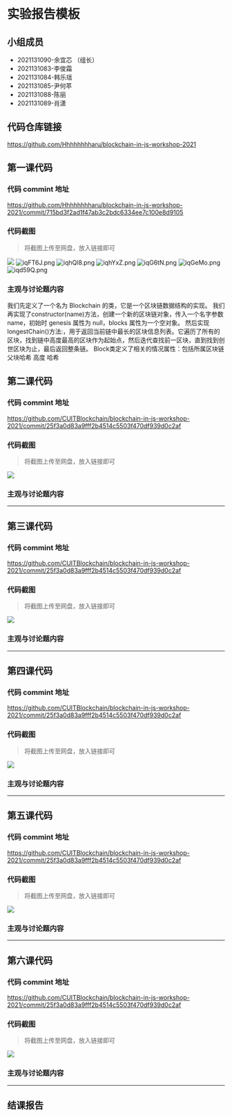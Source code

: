 # 实验报告模板

## 小组成员

- 2021131090-余宜芯 （组长）
- 2021131083-李俊霜
- 2021131084-韩乐瑶
- 2021131085-尹何苹
- 2021131088-陈丽
- 2021131089-肖潇


## 代码仓库链接

https://github.com/Hhhhhhhharu/blockchain-in-js-workshop-2021



## 第一课代码


### 代码 commint 地址

https://github.com/Hhhhhhhharu/blockchain-in-js-workshop-2021/commit/715bd3f2ad1f47ab3c2bdc6334ee7c100e8d9105


### 代码截图

> 将截图上传至网盘，放入链接即可

![](链接)
![iqFT6J.png](https://i.328888.xyz/2023/05/11/iqFT6J.png)
![iqhQl8.png](https://i.328888.xyz/2023/05/12/iqhQl8.png)
![iqhYxZ.png](https://i.328888.xyz/2023/05/12/iqhYxZ.png)
![iqG6tN.png](https://i.328888.xyz/2023/05/11/iqG6tN.png)
![iqGeMo.png](https://i.328888.xyz/2023/05/11/iqGeMo.png)
![iqd59Q.png](https://i.328888.xyz/2023/05/12/iqd59Q.png)


### 主观与讨论题内容

我们先定义了一个名为 Blockchain 的类，它是一个区块链数据结构的实现。
我们再实现了constructor(name)方法，创建一个新的区块链对象，传入一个名字参数 name，初始时 genesis 属性为 null，blocks 属性为一个空对象。
然后实现longestChain()方法:，用于返回当前链中最长的区块信息列表。它遍历了所有的区块，找到链中高度最高的区块作为起始点，然后迭代查找前一区块，直到找到创世区块为止，最后返回整条链。
Block类定义了相关的情况属性：包括所属区块链 父块哈希 高度 哈希




## 第二课代码


### 代码 commint 地址

https://github.com/CUITBlockchain/blockchain-in-js-workshop-2021/commit/25f3a0d83a9fff2b4514c5503f470df939d0c2af


### 代码截图

> 将截图上传至网盘，放入链接即可

![](链接)


### 主观与讨论题内容



---


## 第三课代码


### 代码 commint 地址

https://github.com/CUITBlockchain/blockchain-in-js-workshop-2021/commit/25f3a0d83a9fff2b4514c5503f470df939d0c2af


### 代码截图

> 将截图上传至网盘，放入链接即可

![](链接)


### 主观与讨论题内容



---




## 第四课代码


### 代码 commint 地址

https://github.com/CUITBlockchain/blockchain-in-js-workshop-2021/commit/25f3a0d83a9fff2b4514c5503f470df939d0c2af


### 代码截图

> 将截图上传至网盘，放入链接即可

![](链接)


### 主观与讨论题内容



---




## 第五课代码


### 代码 commint 地址

https://github.com/CUITBlockchain/blockchain-in-js-workshop-2021/commit/25f3a0d83a9fff2b4514c5503f470df939d0c2af


### 代码截图

> 将截图上传至网盘，放入链接即可

![](链接)


### 主观与讨论题内容



---




## 第六课代码


### 代码 commint 地址

https://github.com/CUITBlockchain/blockchain-in-js-workshop-2021/commit/25f3a0d83a9fff2b4514c5503f470df939d0c2af


### 代码截图

> 将截图上传至网盘，放入链接即可

![](图片链接放这里)


### 主观与讨论题内容



---


## 结课报告






